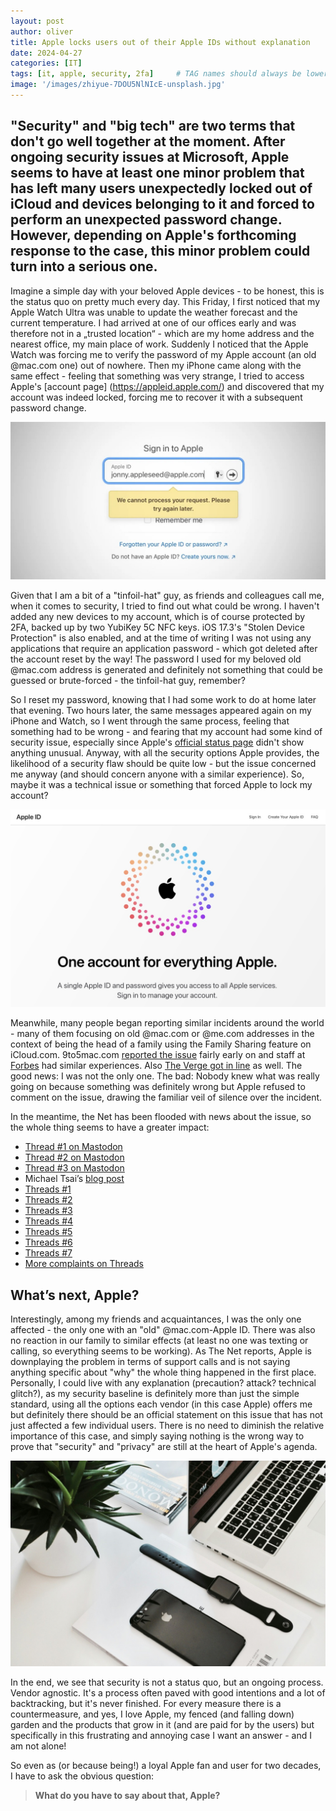 ```yaml
---
layout: post
author: oliver
title: Apple locks users out of their Apple IDs without explanation
date: 2024-04-27
categories: [IT]
tags: [it, apple, security, 2fa]     # TAG names should always be lowercase
image: '/images/zhiyue-7DOU5NlNIcE-unsplash.jpg'
---
```


## "Security" and "big tech" are two terms that don't go well together at the moment. After ongoing security issues at Microsoft, Apple seems to have at least one minor problem that has left many users unexpectedly locked out of iCloud and devices belonging to it and forced to perform an unexpected password change. However, depending on Apple's forthcoming response to the case, this minor problem could turn into a serious one.

Imagine a simple day with your beloved Apple devices - to be honest, this is the status quo on pretty much every day. This Friday, I first noticed that my Apple Watch Ultra was unable to update the weather forecast and the current temperature. I had arrived at one of our offices early and was therefore not in a „trusted location“ - which are my home address and the nearest office, my main place of work. Suddenly I noticed that the Apple Watch was forcing me to verify the password of my Apple account (an old @mac.com one) out of nowhere. Then my iPhone came along with the same effect - feeling that something was very strange, I tried to access Apple's [account page] (https://appleid.apple.com/) and discovered that my account was indeed locked, forcing me to recover it with a subsequent password change.

![Apple ID down?](../images/apple-id-down.jpg)

Given that I am a bit of a "tinfoil-hat" guy, as friends and colleagues call me, when it comes to security, I tried to find out what could be wrong. I haven't added any new devices to my account, which is of course protected by 2FA, backed up by two YubiKey 5C NFC keys. iOS 17.3's "Stolen Device Protection" is also enabled, and at the time of writing I was not using any applications that require an application password - which got deleted after the account reset by the way! The password I used for my beloved old @mac.com address is generated and definitely not something that could be guessed or brute-forced - the tinfoil-hat guy, remember?

So I reset my password, knowing that I had some work to do at home later that evening. Two hours later, the same messages appeared again on my iPhone and Watch, so I went through the same process, feeling that something had to be wrong - and fearing that my account had some kind of security issue, especially since Apple's [official status page](https://www.apple.com/support/systemstatus/) didn't show anything unusual. Anyway, with all the security options Apple provides, the likelihood of a security flaw should be quite low - but the issue concerned me anyway (and should concern anyone with a similar experience). So, maybe it was a technical issue or something that forced Apple to lock my account?

![Apple-devices](../images/apple_id.jpg)

Meanwhile, many people began reporting similar incidents around the world - many of them focusing on old @mac.com or @me.com addresses in the context of being the head of a family using the Family Sharing feature on iCloud.com. 9to5mac.com [reported the issue](https://9to5mac.com/2024/04/26/signed-out-of-apple-id-account-problem-password/) fairly early on and staff at [Forbes](https://www.forbes.com/sites/daveywinder/2024/04/27/apple-id-password-reset-issue-hitting-iphone-ipad-and-macbook-users/) had similar experiences. Also [The Verge got in line](https://www.theverge.com/2024/4/27/24142509/apple-id-logged-out-reset-stolen-device-protection) as well. The good news: I was not the only one. The bad: Nobody knew what was really going on because something was definitely wrong but Apple refused to comment on the issue, drawing the familiar veil of silence over the incident.

In the meantime, the Net has been flooded with news about the issue, so the whole thing seems to have a greater impact:

- [Thread #1 on Mastodon](https://theinternet.social/@tbridge/112340463598872085)
- [Thread #2 on Mastodon](https://eworld.social/@ismh/112340745553157794)
- [Thread #3 on Mastodon](https://mastodon.social/@ChrisLawley/112340853972099137)
- Michael Tsai’s [blog post](https://mjtsai.com/blog/2024/04/26/janky-apple-id-security/)
- [Threads #1](https://www.threads.net/@singletary/post/C6P9jfJt1VH)
- [Threads #2](https://www.threads.net/@andelirich/post/C6P88QiNY-J)
- [Threads #3](https://www.threads.net/@adhdjesse/post/C6P9hS_L9_7)
- [Threads #4](https://www.threads.net/@9six7/post/C6P-cP1sNu7)
- [Threads #5](https://www.threads.net/@jubnub/post/C6P_DNyMVaT)
- [Threads #6](https://www.threads.net/@timmeh71/post/C6P_b4prnWJ)
- [Threads #7](https://www.threads.net/@ngorby/post/C6PvqnArUpZ)
- [More complaints on Threads](https://www.threads.net/@nichagan/post/C6Pzb8jLrvx)

## What’s next, Apple?

Interestingly, among my friends and acquaintances, I was the only one affected - the only one with an "old" @mac.com-Apple ID. There was also no reaction in our family to similar effects (at least no one was texting or calling, so everything seems to be working). As The Net reports, Apple is downplaying the problem in terms of support calls and is not saying anything specific about "why" the whole thing happened in the first place. Personally, I could live with any explanation (precaution? attack? technical glitch?), as my security baseline is definitely more than just the simple standard, using all the options each vendor (in this case Apple) offers me but definitely there should be an official statement on this issue that has not just affected a few individual users. There is no need to diminish the relative importance of this case, and simply saying nothing is the wrong way to prove that "security" and "privacy" are still at the heart of Apple's agenda.

![Apple-devices](../images/igor-son-Nod1nQ0i5a0-unsplash.jpg)

In the end, we see that security is not a status quo, but an ongoing process. Vendor agnostic. It's a process often paved with good intentions and a lot of backtracking, but it's never finished. For every measure there is a countermeasure, and yes, I love Apple, my fenced (and falling down) garden and the products that grow in it (and are paid for by the users) but specifically in this frustrating and annoying case I want an answer - and I am not alone!

So even as (or because being!) a loyal Apple fan and user for two decades, I have to ask the obvious question:

> **What do you have to say about that, Apple?**